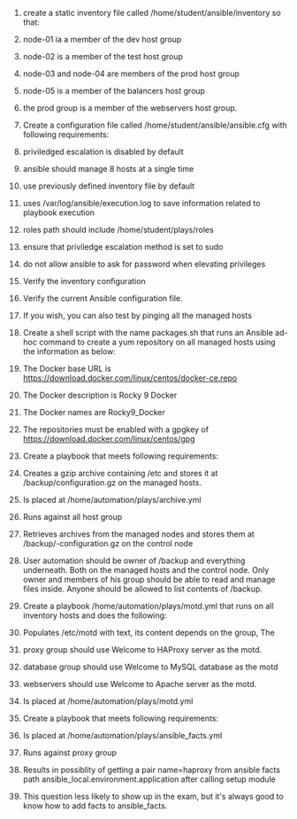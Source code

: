 1) create a static inventory file called /home/student/ansible/inventory so that:
  1) node-01 ia a member of the dev host group
  3) node-02 is a member of the test host group
  4) node-03 and node-04 are members of the prod host group
  5) node-05 is a member of the balancers host group
  6) the prod group is a member of the webservers host group.

2) Create a configuration file called /home/student/ansible/ansible.cfg with following requirements:
  1) priviledged escalation is disabled by default
  2) ansible should manage 8 hosts at a single time
  3) use previously defined inventory file by default
  4) uses /var/log/ansible/execution.log to save information related to playbook execution
  5) roles path should include /home/student/plays/roles
  6) ensure that priviledge escalation method is set to sudo
  7) do not allow ansible to ask for password when elevating privileges

3) Verify the inventory configuration

4) Verify the current Ansible configuration file.

5) If you wish, you can also test by pinging all the managed hosts

6) Create a shell script with the name packages.sh that runs an Ansible ad-hoc command to create a yum repository on all managed hosts using the information as below:
  1) The Docker base URL is https://download.docker.com/linux/centos/docker-ce.repo
  2) The Docker description is Rocky 9 Docker
  3) The Docker names are Rocky9_Docker
  4) The repositories must be enabled with a gpgkey of https://download.docker.com/linux/centos/gpg

7) Create a playbook that meets following requirements:
  1) Creates a gzip archive containing /etc and stores it at /backup/configuration.gz on the managed hosts.
  2) Is placed at /home/automation/plays/archive.yml
  3) Runs against all host group
  4) Retrieves archives from the managed nodes and stores them at /backup/<hostname>-configuration.gz on the control node
  5) User automation should be owner of /backup and everything underneath. Both on the managed hosts and the control node. Only owner and    members of his group should be able to read and manage files inside. Anyone should be allowed to list contents of /backup.

8) Create a playbook /home/automation/plays/motd.yml that runs on all inventory hosts and does the following:
  1) Populates /etc/motd with text, its content depends on the group, The
  2) proxy group should use Welcome to HAProxy server as the motd.
  3) database group should use Welcome to MySQL database as the motd
  4) webservers should use Welcome to Apache server as the motd.
  5) Is placed at /home/automation/plays/motd.yml

9) Create a playbook that meets following requirements:
  1) Is placed at /home/automation/plays/ansible_facts.yml
  2) Runs against proxy group
  3) Results in possiblity of getting a pair name=haproxy from ansible facts path ansible_local.environment.application after calling setup module
  4) This question less likely to show up in the exam, but it's always good to know how to add facts to ansible_facts.
